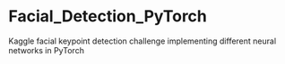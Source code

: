 # Facial_Detection_PyTorch
Kaggle facial keypoint detection challenge implementing different neural networks in PyTorch 
